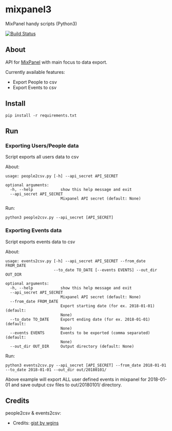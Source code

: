# mixpanel3
MixPanel handy scripts (Python3)

[![Build Status](https://travis-ci.org/miti0/mixpanel3.svg?branch=master)](https://travis-ci.org/miti0/mixpanel3)


## About
API for [MixPanel](https://mixpanel.com) with main focus to data export.

Currently available features:
 - Export People to csv
 - Export Events to csv


## Install

```
pip install -r requirements.txt
```


## Run

### Exporting Users/People data
Script exports all users data to csv

About:
```
usage: people2csv.py [-h] --api_secret API_SECRET

optional arguments:
  -h, --help            show this help message and exit
  --api_secret API_SECRET
                        Mixpanel API secret (default: None)
```


Run:
```
python3 people2csv.py --api_secret [API_SECRET]
```


### Exporting Events data
Script exports events data to csv

About:
```
usage: events2csv.py [-h] --api_secret API_SECRET --from_date FROM_DATE
                     --to_date TO_DATE [--events EVENTS] --out_dir OUT_DIR

optional arguments:
  -h, --help            show this help message and exit
  --api_secret API_SECRET
                        Mixpanel API secret (default: None)
  --from_date FROM_DATE
                        Export starting date (for ex. 2018-01-01) (default:
                        None)
  --to_date TO_DATE     Export ending date (for ex. 2018-01-01) (default:
                        None)
  --events EVENTS       Events to be exported (comma separated) (default:
                        None)
  --out_dir OUT_DIR     Output directory (default: None)
```


Run:
```
python3 events2csv.py --api_secret [API_SECRET] --from_date 2018-01-01 --to_date 2018-01-01 --out_dir out/20180101/
```
Above example will export ALL user defined events in mixpanel for 2018-01-01 and save output csv files to out/20180101/ directory.


## Credits

people2csv & events2csv:
 - Credits: [gist by wgins](https://gist.github.com/wgins/b21f4f0c2e160f7f95af)
 